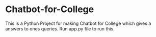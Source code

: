 # Chatbot-for-College
This is a Python Project for making Chatbot for College which gives a answers to ones queries.
Run app.py file to run this.
